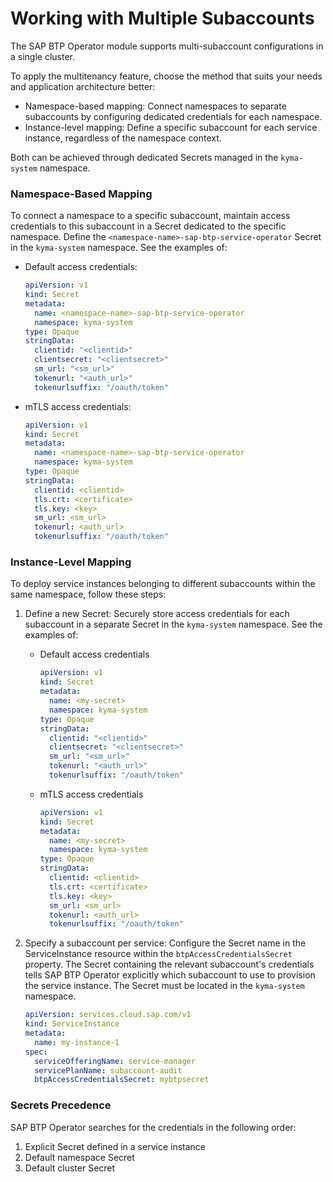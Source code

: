 # Working with Multiple Subaccounts

The SAP BTP Operator module supports multi-subaccount configurations in a single cluster.

To apply the multitenancy feature, choose the method that suits your needs and application architecture better: 
* Namespace-based mapping: Connect namespaces to separate subaccounts by configuring dedicated credentials for each namespace.
* Instance-level mapping: Define a specific subaccount for each service instance, regardless of the namespace context.

Both can be achieved through dedicated Secrets managed in the `kyma-system` namespace.

### Namespace-Based Mapping

To connect a namespace to a specific subaccount, maintain access credentials to this subaccount in a Secret dedicated to the specific namespace. Define the `<namespace-name>-sap-btp-service-operator` Secret in the `kyma-system` namespace. 
See the examples of:
* Default access credentials:

  ```yaml
  apiVersion: v1
  kind: Secret
  metadata:
    name: <namespace-name>-sap-btp-service-operator
    namespace: kyma-system
  type: Opaque
  stringData:
    clientid: "<clientid>"
    clientsecret: "<clientsecret>"
    sm_url: "<sm_url>"
    tokenurl: "<auth_url>"
    tokenurlsuffix: "/oauth/token"
  ```

* mTLS access credentials:
  ```yaml
  apiVersion: v1
  kind: Secret
  metadata:
    name: <namespace-name>-sap-btp-service-operator
    namespace: kyma-system
  type: Opaque
  stringData:
    clientid: <clientid>
    tls.crt: <certificate>
    tls.key: <key>
    sm_url: <sm_url>
    tokenurl: <auth_url>
    tokenurlsuffix: "/oauth/token"
  ```

### Instance-Level Mapping

To deploy service instances belonging to different subaccounts within the same namespace, follow these steps:
1. Define a new Secret: Securely store access credentials for each subaccount in a separate Secret in the `kyma-system` namespace. 
   See the examples of:
   * Default access credentials
      ```yaml
      apiVersion: v1
      kind: Secret
      metadata:
        name: <my-secret>
        namespace: kyma-system
      type: Opaque
      stringData:
        clientid: "<clientid>"
        clientsecret: "<clientsecret>"
        sm_url: "<sm_url>"
        tokenurl: "<auth_url>"
        tokenurlsuffix: "/oauth/token"
      ```
    * mTLS access credentials
      ```yaml
      apiVersion: v1
      kind: Secret
      metadata:
        name: <my-secret>
        namespace: kyma-system
      type: Opaque
      stringData:
        clientid: <clientid>
        tls.crt: <certificate>
        tls.key: <key>
        sm_url: <sm_url>
        tokenurl: <auth_url>
        tokenurlsuffix: "/oauth/token"
      ```

2. Specify a subaccount per service: Configure the Secret name in the ServiceInstance resource within the `btpAccessCredentialsSecret` property. The Secret containing the relevant subaccount's credentials tells SAP BTP Operator explicitly which subaccount to use to provision the service instance. The Secret must be located in the `kyma-system` namespace. 
    ```yaml
    apiVersion: services.cloud.sap.com/v1
    kind: ServiceInstance
    metadata:
      name: my-instance-1
    spec:
      serviceOfferingName: service-manager
      servicePlanName: subaccount-audit
      btpAccessCredentialsSecret: mybtpsecret
    ```
### Secrets Precedence

SAP BTP Operator searches for the credentials in the following order:
1. Explicit Secret defined in a service instance
2. Default namespace Secret
3. Default cluster Secret
